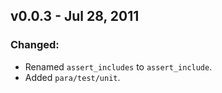 v0.0.3 - Jul 28, 2011
---------------------

### Changed:
  * Renamed `assert_includes` to `assert_include`.
  * Added `para/test/unit`.
